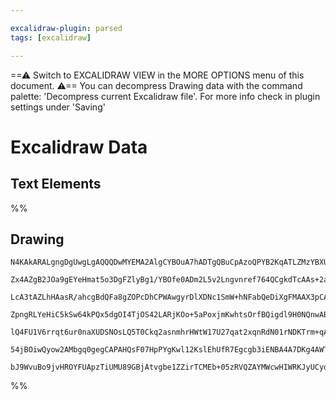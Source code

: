 ```yaml
---

excalidraw-plugin: parsed
tags: [excalidraw]

---
```

==⚠  Switch to EXCALIDRAW VIEW in the MORE OPTIONS menu of this document. ⚠== You can decompress Drawing data with the command palette: 'Decompress current Excalidraw file'. For more info check in plugin settings under 'Saving'


# Excalidraw Data
## Text Elements
%%
## Drawing
```compressed-json
N4KAkARALgngDgUwgLgAQQQDwMYEMA2AlgCYBOuA7hADTgQBuCpAzoQPYB2KqATLZMzYBXUtiRoIACyhQ4zZAHoFAc0JRJQgEYA6bGwC2CgF7N6hbEcK4OCtptbErHALRY8RMpWdx8Q1TdIEfARcZgRmBShcZQUebQA2bR4aOiCEfQQOKGZuAG1wMFAwYogSbggAdVJJAEkAKQA5GoAGAGEAMQAJAFEjAFVOimb8AEcAFXiU4shYRHKiDiR+Esxu

Zx4AZgB2JOa9gEYeHmat5o3DgFZlyBg1/YBOfe0ADm2L5v2Lngvnref764QCgkdTcAAs+2a2jBe2aPDBEJh8W+gMkCEIymk3B493u2geuOe+3i/zBF3OgOsymC3GagOYUFIbAA1ghWmx8GxSOUAMT7BD8/lTEqaXDYZnKJlCDjEdmc7kSRnWZhwXCBLLCyAAM0I+HwAGVYDSJIIPJqIAymayKiDJNj6YyWQhDTBjehTWVAVLMYtmDk0PtAWxVdg1

LcA3tAZLhHAasR/ahcgBdQFa8gZOPcDhCPWAwgyrDlXDNc1SmW+hNFabQeDiXgFMAAX3pCAQxG4F3ez2RPC2gYbDCYrE44Oa8UBjBY7A4DU4Ym48RJp3uGxxeeYABE0lA29xGUIEIDNMIZd1ghksgns7mB0I4MRcDv2wGtucLsTmmC/t3AQtmVmc3wX82HFXc0C1AgwkBOA2HzbI8gbMB8mmYo6UQsBmkQlNEOQlCIShGE9nhRExxRdD1jxC5cVx

ZpngRLYeHiC5kSw64kPQx5dgOI4TjOS42LARjKOo+5aPoxjmKwhtsOrfBQigdl9H0NQnwABVgjU0GvICBwZNUoAAIXzRwOGUACb2rTJiCMmV8zMrTAIdfSAEFSCZCg0VwZ9UG0wErNc9zPO87SCkbcAZIgXA4DgQ1HzrKtoDRDJygfUh/2WBhCAQCgDLFCUy1lDkuV5LVSrK4UIGwER1SgGod30Q0rTZIqFXQPkBQ6iqqrczJavq3LxWjaVCvlco

lQ4FU1V6rrqt6ur0naXUDSNOsLQ5T0Ckq2asnmhrHWtW17U27qat2xqnRdN01rNDKTrm+qACVhB9cIE37Eo7p2+qAHkQzDbhITQj7tr6hbOCgdpcGU/Bw1QK5jpB3b2nB/VCCMOtjluxH6rGLAoGcohlC4CRgi1KAZp6r70li0h8bctgPJCYLHIRynQf0boZQChmgqLemqCxtndu5igxlrcoCoq5hsCZPUAA0FzJDLpdl/AAE1uA2EltHuZEwRXf

54jBOiwQyow2AMbgq0gegCAPAHQsF07HpPYgKwl12KslEhUfR7Egcgb3iENBA4A7DKg4AWTYYgEE53BNGCbyIPwKDNqDuVirQa2IAMjlvIgUhlFFAAKHh9i2aheArqvy8r1AoQuABKc0HoQZQczVCXi9wMuNjpXh+9roeG+0ZuIEd1mavO1lfqgacrxZko0yhhA24LUg7KtgdMgTpO91IA9AWwIgw7QfdDwHDhV4Po+B2EKAFjrC/J5KOwACsEGw

bJ9WvuBo9jvHROYFUApzTiUMU89GBjAtvgbe1ZZirTCMEb+05zRVQZAYMWcwHIWRKJyUCydIKX1kvJZyqDoGwPMvgUK4Bmx0B1MESsYVGxAA
```
%%